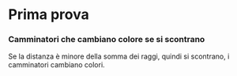 # Prima prova
### Camminatori che cambiano colore se si scontrano

Se la distanza è minore della somma dei raggi, quindi si scontrano, i camminatori cambiano colori.
